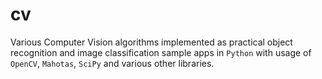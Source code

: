 # cv

Various Computer Vision algorithms implemented as practical object recognition and image classification sample apps in `Python` with usage of `OpenCV`, `Mahotas`, `SciPy` and various other libraries.
